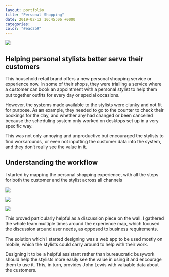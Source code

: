 ```yaml
---
layout: portfolio
title: "Personal Shopping"
date: 2019-02-12 10:45:06 +0000
categories:
color: "#eac2b9"
---
```


![](Stylist-feature.png)

## Helping personal stylists better serve their customers

This household retail brand offers a new personal shopping service or experience now. In some of their shops, they were trialling a service where a customer can book an appointment with a personal stylist to help them put together outfits for every day or special occasions.

However, the systems made available to the stylists were clunky and not fit for purpose. As an example, they needed to go to the counter to check their bookings for the day, and whether any had changed or been cancelled because the scheduling system only worked on desktops set up in a very specific way.

This was not only annoying and unproductive but encouraged the stylists to find workarounds, or even not inputting the customer data into the system, and they don’t really see the value in it.

## Understanding the workflow

I started by mapping the personal shopping experience, with all the steps for both the customer and the stylist across all channels

![](IMG_20190305_163128-8d2d56e6-1516-4b4e-b625-684e8892cd91.jpg)

![](IMG_20190318_121624-edb921b0-3b5e-42e8-b15a-f4db80956dd6.jpg)

![](IMG_20190322_152031-8269ce00-fa50-4548-9b52-6d76a4cdd1b3.jpg)

This proved particularly helpful as a discussion piece on the wall. I gathered the whole team multiple times around the experience map, which focused the discussion around user needs, as opposed to business requirements.

The solution which I started designing was a web app to be used mostly on mobile, which the stylists could carry around to help with their work.

Designing it to be a helpful assistant rather than bureaucratic busywork should help the stylists more easily see the value in using it and encourage them to use it. This, in turn, provides John Lewis with valuable data about the customers.
